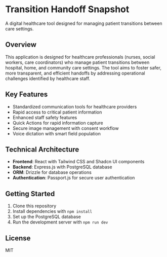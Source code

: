# Transition Handoff Snapshot

A digital healthcare tool designed for managing patient transitions between care settings.

## Overview

This application is designed for healthcare professionals (nurses, social workers, care coordinators) who manage patient transitions between hospital, home, and community care settings. The tool aims to foster safer, more transparent, and efficient handoffs by addressing operational challenges identified by healthcare staff.

## Key Features

- Standardized communication tools for healthcare providers
- Rapid access to critical patient information
- Enhanced staff safety features
- Quick Actions for rapid information capture
- Secure image management with consent workflow
- Voice dictation with smart field population

## Technical Architecture

- **Frontend**: React with Tailwind CSS and Shadcn UI components
- **Backend**: Express.js with PostgreSQL database
- **ORM**: Drizzle for database operations
- **Authentication**: Passport.js for secure user authentication

## Getting Started

1. Clone this repository
2. Install dependencies with `npm install`
3. Set up the PostgreSQL database
4. Run the development server with `npm run dev`

## License

MIT